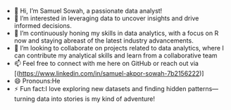 - 👋 Hi, I’m Samuel Sowah, a passionate data analyst!
- 👀 I’m interested in leveraging data to uncover insights and drive informed decisions.
- 🌱 I’m continuously honing my skills in data analytics, with a focus on R now and staying abreast of the latest industry advancements.
- 💞️ I’m looking to collaborate on projects related to data analytics, where I can contribute my analytical skills and learn from a collaborative team
- 📫 Feel free to connect with me here on GitHub or reach out via [(https://www.linkedin.com/in/samuel-akpor-sowah-7b2156222)]
- 😄 Pronouns:He
- ⚡ Fun fact:I love exploring new datasets and finding hidden patterns—turning data into stories is my kind of adventure!
<!---
SASowah/SASowah is a ✨ special ✨ repository because its `README.md` (this file) appears on your GitHub profile.
You can click the Preview link to take a look at your changes.
--->
